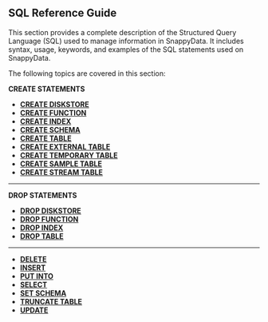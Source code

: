 ## SQL Reference Guide

This section provides a complete description of the Structured Query Language (SQL) used to manage information in SnappyData. It includes syntax, usage, keywords, and examples of the SQL statements used on SnappyData.

The following topics are covered in this section:

**CREATE STATEMENTS**</br>

 - **[CREATE DISKSTORE](reference/sql_reference/create-diskstore.md)**</br>
 - **[CREATE FUNCTION](reference/sql_reference/create-function.md)**</br>
 - **[CREATE INDEX](reference/sql_reference/create-index.md)**</br>
 - **[CREATE SCHEMA](reference/sql_reference/create-schema.md)**</br>
 - **[CREATE TABLE](reference/sql_reference/create-table.md)**</br>
 - **[CREATE EXTERNAL TABLE](reference/sql_reference/create-external-table.md)**</br>
 - **[CREATE TEMPORARY TABLE](reference/sql_reference/create-temporary-table.md)**</br>
 - **[CREATE SAMPLE TABLE](reference/sql_reference/create-sample-table.md)**</br>
 - **[CREATE STREAM TABLE](reference/sql_reference/create-stream-table.md)** 

-----

**DROP STATEMENTS**</br>

 - **[DROP DISKSTORE](reference/sql_reference/drop-diskstore.md)**</br>
 - **[DROP FUNCTION](reference/sql_reference/drop-function.md)**</br>
 - **[DROP INDEX](reference/sql_reference/drop-index.md)**</br>
 - **[DROP TABLE](reference/sql_reference/drop-table.md)**

-----

* **[DELETE](reference/sql_reference/delete.md)** </br>
* **[INSERT](reference/sql_reference/insert.md)**</br>
* **[PUT INTO](reference/sql_reference/put-into.md)**</br>
* **[SELECT](reference/sql_reference/select.md)**</br>
* **[SET SCHEMA](reference/sql_reference/set-schema.md)**</br>
* **[TRUNCATE TABLE](reference/sql_reference/truncate-table.md)**</br>
* **[UPDATE](reference/sql_reference/update.md)**</br>